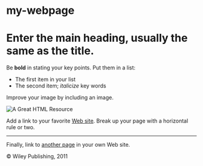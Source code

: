 # my-webpage
<html>
<!-- Text between angle brackets is an HTML tag and is not displayed.
Most tags, such as the HTML and /HTML tags that surround the contents of
a page, come in pairs; some tags, like HR, for a horizontal rule, stand 
alone. Comments, such as the text you're reading, are not displayed when
the Web page is shown. The information between the HEAD and /HEAD tags is 
not displayed. The information between the BODY and /BODY tags is displayed.-->
<head>
<title>Enter a title, displayed at the top of the window.</title>
</head>
<!-- The information between the BODY and /BODY tags is displayed.-->
<body>
<h1>Enter the main heading, usually the same as the title.</h1>
<p>Be <b>bold</b> in stating your key points. Put them in a list: </p>
<ul>
<li>The first item in your list</li>
<li>The second item; <i>italicize</i> key words</li>
</ul>
<p>Improve your image by including an image. </p>
<p><img src="http://www.mygifs.com/CoverImage.gif" alt="A Great HTML Resource"></p>
<p>Add a link to your favorite <a href="https://www.dummies.com/">Web site</a>.
Break up your page with a horizontal rule or two. </p>
<hr>
<p>Finally, link to <a href="page2.html">another page</a> in your own Web site.</p>
<!-- And add a copyright notice.-->
<p>© Wiley Publishing, 2011</p>
</body>
</html>
